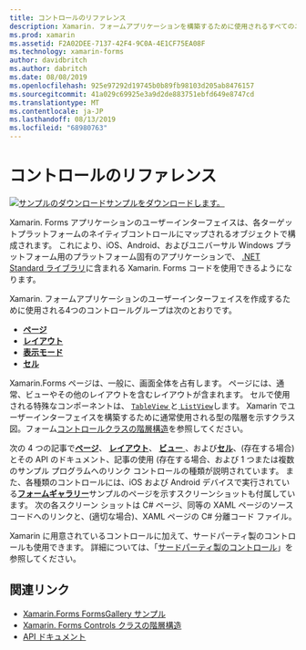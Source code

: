 ```yaml
---
title: コントロールのリファレンス
description: Xamarin. フォームアプリケーションを構築するために使用されるすべてのユーザーインターフェイス要素の説明。 この記事では、Xamarin.Forms アプリケーションのユーザー インターフェイスを構成するコントロールのグループを一覧表示します。
ms.prod: xamarin
ms.assetid: F2A02DEE-7137-42F4-9C0A-4E1CF75EA08F
ms.technology: xamarin-forms
author: davidbritch
ms.author: dabritch
ms.date: 08/08/2019
ms.openlocfilehash: 925e97292d19745b0b89fb98103d205ab8476157
ms.sourcegitcommit: 41a029c69925e3a9d2de883751ebfd649e8747cd
ms.translationtype: MT
ms.contentlocale: ja-JP
ms.lasthandoff: 08/13/2019
ms.locfileid: "68980763"
---
```

# <a name="controls-reference"></a>コントロールのリファレンス

[![サンプルのダウンロード](~/media/shared/download.png)サンプルをダウンロードします。](https://docs.microsoft.com/en-us/samples/xamarin/xamarin-forms-samples/formsgallery/)

Xamarin. Forms アプリケーションのユーザーインターフェイスは、各ターゲットプラットフォームのネイティブコントロールにマップされるオブジェクトで構成されます。 これにより、iOS、Android、およびユニバーサル Windows プラットフォーム用のプラットフォーム固有のアプリケーションで、 [.NET Standard ライブラリ](~/cross-platform/app-fundamentals/net-standard.md)に含まれる Xamarin. Forms コードを使用できるようになります。

Xamarin. フォームアプリケーションのユーザーインターフェイスを作成するために使用される4つのコントロールグループは次のとおりです。

- [**ページ**](pages.md)
- [**レイアウト**](layouts.md)
- [**表示モード**](views.md)
- [**セル**](cells.md)

Xamarin.Forms ページは、一般に、画面全体を占有します。 ページには、通常、ビューやその他のレイアウトを含むレイアウトが含まれます。 セルで使用される特殊なコンポーネントは、 [ `TableView` ](views.md#tableView)と[ `ListView`](views.md#listView)します。 Xamarin でユーザーインターフェイスを構築するために通常使用される型の階層を示すクラス図。フォーム[コントロールクラスの階層構造](~/xamarin-forms/internals/class-hierarchy.md)を参照してください。

次の 4 つの記事で[**ページ**](pages.md)、 [**レイアウト**](layouts.md)、 [**ビュー** ](views.md)、および[**セル**](cells.md)、(存在する場合) とその API のドキュメント、記事の使用 (存在する場合、および 1 つまたは複数のサンプル プログラムへのリンク コントロールの種類が説明されています。 また、各種類のコントロールには、iOS および Android デバイスで実行されている[**フォームギャラリー**](https://docs.microsoft.com/samples/xamarin/xamarin-forms-samples/formsgallery)サンプルのページを示すスクリーンショットも付属しています。 次の各スクリーン ショットは C# ページ、同等の XAML ページのソース コードへのリンクと、(適切な場合)、XAML ページの C# 分離コード ファイル。

Xamarin に用意されているコントロールに加えて、サードパーティ製のコントロールも使用できます。 詳細については、「[サードパーティ製のコントロール](thirdparty.md)」を参照してください。

## <a name="related-links"></a>関連リンク

- [Xamarin.Forms FormsGallery サンプル](https://docs.microsoft.com/samples/xamarin/xamarin-forms-samples/formsgallery)
- [Xamarin. Forms Controls クラスの階層構造](~/xamarin-forms/internals/class-hierarchy.md)
- [API ドキュメント](https://docs.microsoft.com/dotnet/api/xamarin.forms?view=xamarin-forms)
